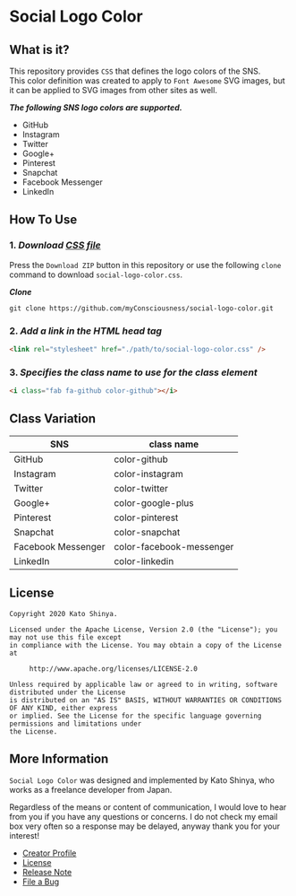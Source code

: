 # Social Logo Color

## What is it?

This repository provides `CSS` that defines the logo colors of the SNS.<br>
This color definition was created to apply to `Font Awesome` SVG images, but it can be applied to SVG images from other sites as well.

**_The following SNS logo colors are supported._**

- GitHub
- Instagram
- Twitter
- Google+
- Pinterest
- Snapchat
- Facebook Messenger
- LinkedIn

## How To Use

### 1. **_Download [CSS file](https://github.com/myConsciousness/social-logo-color/blob/master/social-logo-color.css)_**

Press the `Download ZIP` button in this repository or use the following `clone` command to download `social-logo-color.css`.

**_Clone_**

```git
git clone https://github.com/myConsciousness/social-logo-color.git
```

### 2. **_Add a link in the HTML head tag_**

```html
<link rel="stylesheet" href="./path/to/social-logo-color.css" />
```

### 3. **_Specifies the class name to use for the class element_**

```html
<i class="fab fa-github color-github"></i>
```

## Class Variation

| SNS                | class name               |
| ------------------ | ------------------------ |
| GitHub             | color-github             |
| Instagram          | color-instagram          |
| Twitter            | color-twitter            |
| Google+            | color-google-plus        |
| Pinterest          | color-pinterest          |
| Snapchat           | color-snapchat           |
| Facebook Messenger | color-facebook-messenger |
| LinkedIn           | color-linkedin           |

## License

```
Copyright 2020 Kato Shinya.

Licensed under the Apache License, Version 2.0 (the "License"); you may not use this file except
in compliance with the License. You may obtain a copy of the License at

     http://www.apache.org/licenses/LICENSE-2.0

Unless required by applicable law or agreed to in writing, software distributed under the License
is distributed on an "AS IS" BASIS, WITHOUT WARRANTIES OR CONDITIONS OF ANY KIND, either express
or implied. See the License for the specific language governing permissions and limitations under
the License.
```

## More Information

`Social Logo Color` was designed and implemented by Kato Shinya, who works as a freelance developer from Japan.

Regardless of the means or content of communication, I would love to hear from you if you have any questions or concerns. I do not check my email box very often so a response may be delayed, anyway thank you for your interest!

- [Creator Profile](https://github.com/myConsciousness)
- [License](https://github.com/myConsciousness/social-color/blob/master/LICENSE)
- [Release Note](https://github.com/myConsciousness/social-color/releases)
- [File a Bug](https://github.com/myConsciousness/social-color/issues)

